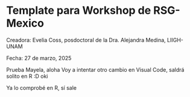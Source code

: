 # Template para Workshop de RSG-Mexico

Creadora: Evelia Coss, posdoctoral de la Dra. Alejandra Medina, LIIGH-UNAM

Fecha: 27 de marzo, 2025

Prueba Mayela, aloha Voy a intentar otro cambio en Visual Code, saldrá solito en R :D oki

Ya lo comprobé en R, sí sale
